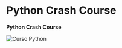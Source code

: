 # Python Crash Course
**Python Crash Course**

![Curso Python](https://octodex.github.com/images/qrcode_app.nutror.com.png)

